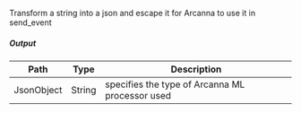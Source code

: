 Transform a string into a json and escape it for Arcanna to use it in send_event

##### Output

| **Path** | **Type** | **Description** |
| --- | --- | --- |
| JsonObject| String | specifies the type of Arcanna ML processor used  |
